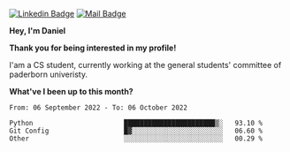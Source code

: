 [![Linkedin Badge](https://img.shields.io/badge/-LinkedIn-0e76a8?style=flat-square&logo=Linkedin&logoColor=white)](https://www.linkedin.com/in/daniel-negi-592ba3223/)
[![Mail Badge](https://img.shields.io/badge/Gmail-D14836?style=flat-square&logo=gmail&logoColor=white)](mailto:daniel.ravi.negi@googlemail.com)

**Hey, I'm Daniel**

**Thank you for being interested in my profile!**

I'am a CS student, currently working at the general students' committee of paderborn univeristy.

**What've I been up to this month?** 

<!--START_SECTION:waka-->

```text
From: 06 September 2022 - To: 06 October 2022

Python                       ███████████████████████▒░   93.10 %
Git Config                   █▓░░░░░░░░░░░░░░░░░░░░░░░   06.60 %
Other                        ░░░░░░░░░░░░░░░░░░░░░░░░░   00.29 %
```

<!--END_SECTION:waka-->
